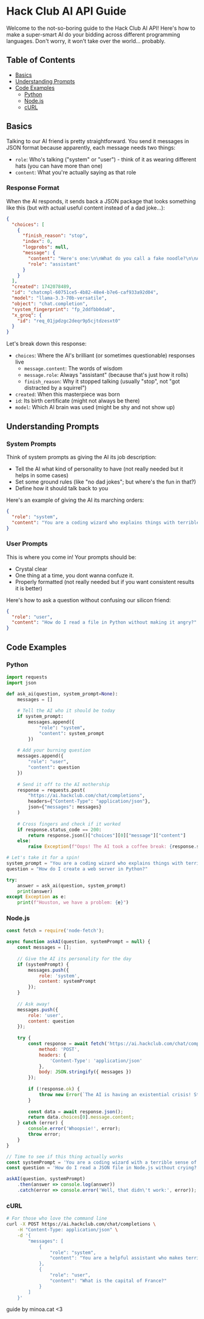 # Hack Club AI API Guide

Welcome to the not-so-boring guide to the Hack Club AI API! Here's how to make a super-smart AI do your bidding across different programming languages. Don't worry, it won't take over the world... probably.

## Table of Contents
- [Basics](#basics)
- [Understanding Prompts](#understanding-prompts)
- [Code Examples](#code-examples)
  - [Python](#python)
  - [Node.js](#nodejs)
  - [cURL](#curl)


## Basics

Talking to our AI friend is pretty straightforward. You send it messages in JSON format because apparently, each message needs two things:
- `role`: Who's talking ("system" or "user") - think of it as wearing different hats (you can have more than one)
- `content`: What you're actually saying as that role

### Response Format

When the AI responds, it sends back a JSON package that looks something like this (but with actual useful content instead of a dad joke...):

```json
{
  "choices": [
    {
      "finish_reason": "stop",
      "index": 0,
      "logprobs": null,
      "message": {
        "content": "Here's one:\n\nWhat do you call a fake noodle?\n\nAn impasta!\n\nHope that made you laugh! Do you want to hear another one?",
        "role": "assistant"
      }
    }
  ],
  "created": 1742078489,
  "id": "chatcmpl-60751ce5-4b82-48e4-b7e6-caf933a92d04",
  "model": "llama-3.3-70b-versatile",
  "object": "chat.completion",
  "system_fingerprint": "fp_2ddfbb0da0",
  "x_groq": {
    "id": "req_01jpdzgc2deqr9p5cjtdzesxt0"
  }
}
```

Let's break down this response:
- `choices`: Where the AI's brilliant (or sometimes questionable) responses live
  - `message.content`: The words of wisdom
  - `message.role`: Always "assistant" (because that's just how it rolls)
  - `finish_reason`: Why it stopped talking (usually "stop", not "got distracted by a squirrel")
- `created`: When this masterpiece was born
- `id`: Its birth certificate (might not always be there)
- `model`: Which AI brain was used (might be shy and not show up)

## Understanding Prompts

### System Prompts
Think of system prompts as giving the AI its job description:
- Tell the AI what kind of personality to have (not really needed but it helps in some cases)
- Set some ground rules (like "no dad jokes"; but where's the fun in that?)
- Define how it should talk back to you

Here's an example of giving the AI its marching orders:
```json
{
  "role": "system",
  "content": "You are a coding wizard who explains things with terrible puns and pop culture references."
}
```

### User Prompts
This is where you come in! Your prompts should be:
- Crystal clear
- One thing at a time, you dont wanna confuze it.
- Properly formatted (not really needed but if you want consistent results it is better)

Here's how to ask a question without confusing our silicon friend:
```json
{
  "role": "user",
  "content": "How do I read a file in Python without making it angry?"
}
```

## Code Examples

### Python
```python
import requests
import json

def ask_ai(question, system_prompt=None):
    messages = []
    
    # Tell the AI who it should be today
    if system_prompt:
        messages.append({
            "role": "system",
            "content": system_prompt
        })
    
    # Add your burning question
    messages.append({
        "role": "user",
        "content": question
    })
    
    # Send it off to the AI mothership
    response = requests.post(
        "https://ai.hackclub.com/chat/completions",
        headers={"Content-Type": "application/json"},
        json={"messages": messages}
    )
    
    # Cross fingers and check if it worked
    if response.status_code == 200:
        return response.json()["choices"][0]["message"]["content"]
    else:
        raise Exception(f"Oops! The AI took a coffee break: {response.status_code}")

# Let's take it for a spin!
system_prompt = "You are a coding wizard who explains things with terrible puns."
question = "How do I create a web server in Python?"

try:
    answer = ask_ai(question, system_prompt)
    print(answer)
except Exception as e:
    print(f"Houston, we have a problem: {e}")
```

### Node.js
```javascript
const fetch = require('node-fetch');

async function askAI(question, systemPrompt = null) {
    const messages = [];
    
    // Give the AI its personality for the day
    if (systemPrompt) {
        messages.push({
            role: 'system',
            content: systemPrompt
        });
    }
    
    // Ask away!
    messages.push({
        role: 'user',
        content: question
    });
    
    try {
        const response = await fetch('https://ai.hackclub.com/chat/completions', {
            method: 'POST',
            headers: {
                'Content-Type': 'application/json'
            },
            body: JSON.stringify({ messages })
        });
        
        if (!response.ok) {
            throw new Error(`The AI is having an existential crisis! Status: ${response.status}`);
        }
        
        const data = await response.json();
        return data.choices[0].message.content;
    } catch (error) {
        console.error('Whoopsie!', error);
        throw error;
    }
}

// Time to see if this thing actually works
const systemPrompt = 'You are a coding wizard with a terrible sense of humor.';
const question = 'How do I read a JSON file in Node.js without crying?';

askAI(question, systemPrompt)
    .then(answer => console.log(answer))
    .catch(error => console.error('Well, that didn\'t work:', error));
```

### cURL
```bash
# For those who love the command line
curl -X POST https://ai.hackclub.com/chat/completions \
    -H "Content-Type: application/json" \
    -d '{
        "messages": [
            {
                "role": "system",
                "content": "You are a helpful assistant who makes terrible puns."
            },
            {
                "role": "user",
                "content": "What is the capital of France?"
            }
        ]
    }'
```

guide by minoa.cat <3